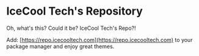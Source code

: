 # IceCool Tech's Repository

Oh, what's this?
Could it be? IceCool Tech's Repo?!

Add: [https://repo.icecooltech.com](https://repo.icecooltech.com) to your package manager and enjoy great themes.
